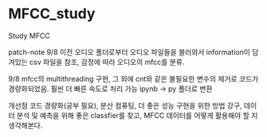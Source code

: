 # MFCC_study
Study MFCC

patch-note
9/8 이전
오디오 폴더로부터 오디오 파일들을 불러와서 information이 담겨있는 csv 파일을 참조, 감정에 따라 오디오의 mfcc를 분류.

9/8
mfcc의 multithreading 구현, 그 외에 cnt와 같은 불필요한 변수의 제거로 코드가 경량화되었음. 훨씬 더 빠른 속도로 처리 가능
ipynb -> py 폴더로 변환

개선점 
코드 경량화(공부 필요), 분산 컴퓨팅, 더 좋은 성능 구현을 위한 방법 강구, 데이터 분석 및 예측을 위해 좋은 classfier를 찾고, MFCC 데이터를 어떻게 활용해야 할 지 생각해본다.
